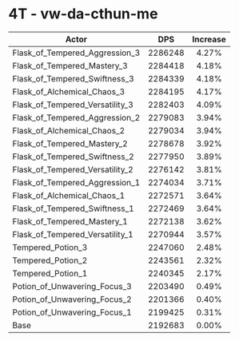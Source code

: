 # 4T - vw-da-cthun-me
| Actor | DPS | Increase |
|---|:---:|:---:|
|Flask_of_Tempered_Aggression_3|2286248|4.27%|
|Flask_of_Tempered_Mastery_3|2284418|4.18%|
|Flask_of_Tempered_Swiftness_3|2284339|4.18%|
|Flask_of_Alchemical_Chaos_3|2284195|4.17%|
|Flask_of_Tempered_Versatility_3|2282403|4.09%|
|Flask_of_Tempered_Aggression_2|2279083|3.94%|
|Flask_of_Alchemical_Chaos_2|2279034|3.94%|
|Flask_of_Tempered_Mastery_2|2278678|3.92%|
|Flask_of_Tempered_Swiftness_2|2277950|3.89%|
|Flask_of_Tempered_Versatility_2|2276142|3.81%|
|Flask_of_Tempered_Aggression_1|2274034|3.71%|
|Flask_of_Alchemical_Chaos_1|2272571|3.64%|
|Flask_of_Tempered_Swiftness_1|2272469|3.64%|
|Flask_of_Tempered_Mastery_1|2272138|3.62%|
|Flask_of_Tempered_Versatility_1|2270944|3.57%|
|Tempered_Potion_3|2247060|2.48%|
|Tempered_Potion_2|2243561|2.32%|
|Tempered_Potion_1|2240345|2.17%|
|Potion_of_Unwavering_Focus_3|2203490|0.49%|
|Potion_of_Unwavering_Focus_2|2201366|0.40%|
|Potion_of_Unwavering_Focus_1|2199425|0.31%|
|Base|2192683|0.00%|
